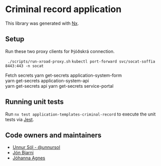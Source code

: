 # Criminal record application

This library was generated with [Nx](https://nx.dev).

## Setup

Run these two proxy clients for Þjóðskrá connection.

` ./scripts/run-xroad-proxy.sh`
`kubectl port-forward svc/socat-soffia 8443:443 -n socat`

Fetch secrets
yarn get-secrets application-system-form  
yarn get-secrets application-system-api  
yarn get-secrets api
yarn get-secrets service-portal

## Running unit tests

Run `nx test application-templates-criminal-record` to execute the unit tests via [Jest](https://jestjs.io).

## Code owners and maintainers

- [Unnur Sól - @unnursol](https://github.com/unnursolingimars)
- [Jón Bjarni]()
- [Jóhanna Agnes]()
